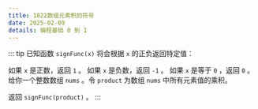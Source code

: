 ```yaml
---
title: 1822数组元素积的符号
date: 2025-02-09
details: 编程基础 0 到 1
---
```


::: tip
已知函数 `signFunc(x)` 将会根据 `x` 的正负返回特定值：

如果 `x` 是正数，返回 `1` 。
如果 `x` 是负数，返回 `-1` 。
如果 `x` 是等于 `0` ，返回 `0` 。
给你一个整数数组 `nums` 。令 `product` 为数组 `nums` 中所有元素值的乘积。

返回 `signFunc(product)` 。
:::


